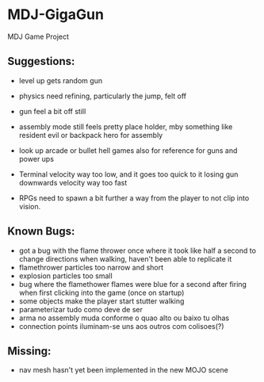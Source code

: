 # MDJ-GigaGun
MDJ Game Project

## Suggestions:
 - level up gets random gun
 - physics need refining, particularly the jump, felt off
 - gun feel a bit off still
 - assembly mode still feels pretty place holder, mby something like resident evil or backpack hero for assembly
 - look up arcade or bullet hell games also for reference for guns and power ups

 - Terminal velocity way too low, and it goes too quick to it losing gun downwards velocity way too fast
 - RPGs need to spawn a bit further a way from the player to not clip into vision.

## Known Bugs:
 - got a bug with the flame thrower once where it took like half a second to change directions when walking, haven't been able to replicate it
 - flamethrower particles too narrow and short
 - explosion particles too small
 - bug where the flamethower flames were blue for a second after firing when first clicking into the game (once on startup)
 - some objects make the player start stutter walking
 - parameterizar tudo como deve de ser
 - arma no assembly muda conforme o quao alto ou baixo tu olhas
 - connection points iluminam-se uns aos outros com colisoes(?)

 ## Missing:
 - nav mesh hasn't yet been implemented in the new MOJO scene
